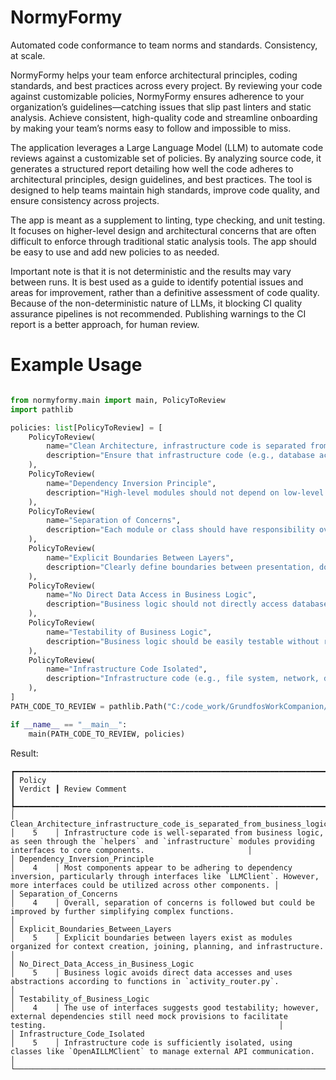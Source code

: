 # NormyFormy
Automated code conformance to team norms and standards. Consistency, at scale.

NormyFormy helps your team enforce architectural principles, coding standards, and best practices across every project. By reviewing your code against customizable policies, NormyFormy ensures adherence to your organization’s guidelines—catching issues that slip past linters and static analysis. Achieve consistent, high-quality code and streamline onboarding by making your team’s norms easy to follow and impossible to miss.

The application leverages a Large Language Model (LLM) to automate code reviews against a customizable set of policies. By analyzing source code, it generates a structured report detailing how well the code adheres to architectural principles, design guidelines, and best practices. The tool is designed to help teams maintain high standards, improve code quality, and ensure consistency across projects.

The app is meant as a supplement to linting, type checking, and unit testing. It focuses on higher-level design and architectural concerns that are often difficult to enforce through traditional static analysis tools. The app should be easy to use and add new policies to as needed.

Important note is that it is not deterministic and the results may vary between runs. It is best used as a guide to identify potential issues and areas for improvement, rather than a definitive assessment of code quality. Because of the non-deterministic nature of LLMs, it blocking CI quality assurance pipelines is not recommended. Publishing warnings to the CI report is a better approach, for human review.

# Example Usage

```python

from normyformy.main import main, PolicyToReview
import pathlib

policies: list[PolicyToReview] = [
    PolicyToReview(
        name="Clean Architecture, infrastructure code is separated from business logic",
        description="Ensure that infrastructure code (e.g., database access, API clients) is separated from business logic."
    ),
    PolicyToReview(
        name="Dependency Inversion Principle",
        description="High-level modules should not depend on low-level modules. Both should depend on abstractions."
    ),
    PolicyToReview(
        name="Separation of Concerns",
        description="Each module or class should have responsibility over a single part of the functionality provided by the software."
    ),
    PolicyToReview(
        name="Explicit Boundaries Between Layers",
        description="Clearly define boundaries between presentation, domain, and infrastructure layers."
    ),
    PolicyToReview(
        name="No Direct Data Access in Business Logic",
        description="Business logic should not directly access databases or external services; use interfaces or repositories."
    ),
    PolicyToReview(
        name="Testability of Business Logic",
        description="Business logic should be easily testable without requiring infrastructure dependencies."
    ),
    PolicyToReview(
        name="Infrastructure Code Isolated",
        description="Infrastructure code (e.g., file system, network, database) should be isolated from domain logic and accessed via abstractions."
    ),
]
PATH_CODE_TO_REVIEW = pathlib.Path("C:/code_work/GrundfosWorkCompanion/GWC.PromptFlow.Flows/src/flow_chat_product_companion_plan_and_execute_agent")

if __name__ == "__main__":
    main(PATH_CODE_TO_REVIEW, policies)
```
Result:
```
┏━━━━━━━━━━━━━━━━━━━━━━━━━━━━━━━━━━━━━━━━━━━━━━━━━━━━━━━━━━━━━━━━━━━━━━━━━┳━━━━━━━━━┳━━━━━━━━━━━━━━━━━━━━━━━━━━━━━━━━━━━━━━━━━━━━━━━━━━━━━━━━━━━━━━━━━━━━━━━━━━━━━━━━━━━━━━━━━━━━━━━━━━━━━━━━━━━━━━━━━━━━━━━━━━━━━━━━━━━━━━━━━━━━━━━━━━━━━━━━━━━━━━━━━━━━━━━━━━━━━━━━━━━━━━┓    
┃ Policy                                                                  ┃ Verdict ┃ Review Comment                                                                                                                                                                       ┃    
┡━━━━━━━━━━━━━━━━━━━━━━━━━━━━━━━━━━━━━━━━━━━━━━━━━━━━━━━━━━━━━━━━━━━━━━━━━╇━━━━━━━━━╇━━━━━━━━━━━━━━━━━━━━━━━━━━━━━━━━━━━━━━━━━━━━━━━━━━━━━━━━━━━━━━━━━━━━━━━━━━━━━━━━━━━━━━━━━━━━━━━━━━━━━━━━━━━━━━━━━━━━━━━━━━━━━━━━━━━━━━━━━━━━━━━━━━━━━━━━━━━━━━━━━━━━━━━━━━━━━━━━━━━━━━┩    
│ Clean_Architecture_infrastructure_code_is_separated_from_business_logic │    5    │ Infrastructure code is well-separated from business logic, as seen through the `helpers` and `infrastructure` modules providing interfaces to core components.                       │    
│ Dependency_Inversion_Principle                                          │    4    │ Most components appear to be adhering to dependency inversion, particularly through interfaces like `LLMClient`. However, more interfaces could be utilized across other components. │    
│ Separation_of_Concerns                                                  │    4    │ Overall, separation of concerns is followed but could be improved by further simplifying complex functions.                                                                          │    
│ Explicit_Boundaries_Between_Layers                                      │    5    │ Explicit boundaries between layers exist as modules organized for context creation, joining, planning, and infrastructure.                                                           │    
│ No_Direct_Data_Access_in_Business_Logic                                 │    5    │ Business logic avoids direct data accesses and uses abstractions according to functions in `activity_router.py`.                                                                     │    
│ Testability_of_Business_Logic                                           │    4    │ The use of interfaces suggests good testability; however, external dependencies still need mock provisions to facilitate testing.                                                    │    
│ Infrastructure_Code_Isolated                                            │    5    │ Infrastructure code is sufficiently isolated, using classes like `OpenAILLMClient` to manage external API communication.                                                             │    
└─────────────────────────────────────────────────────────────────────────┴─────────┴──────────────────────────────────────────────────────────────────────────────────────────────────────────────────────────────────────────────────────────────────────────────────────┘ 
```